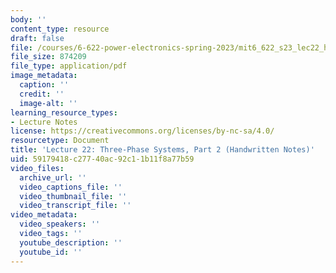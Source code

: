 ```yaml
---
body: ''
content_type: resource
draft: false
file: /courses/6-622-power-electronics-spring-2023/mit6_622_s23_lec22_hand.pdf
file_size: 874209
file_type: application/pdf
image_metadata:
  caption: ''
  credit: ''
  image-alt: ''
learning_resource_types:
- Lecture Notes
license: https://creativecommons.org/licenses/by-nc-sa/4.0/
resourcetype: Document
title: 'Lecture 22: Three-Phase Systems, Part 2 (Handwritten Notes)'
uid: 59179418-c277-40ac-92c1-1b11f8a77b59
video_files:
  archive_url: ''
  video_captions_file: ''
  video_thumbnail_file: ''
  video_transcript_file: ''
video_metadata:
  video_speakers: ''
  video_tags: ''
  youtube_description: ''
  youtube_id: ''
---
```

